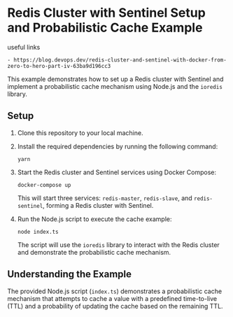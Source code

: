 # Redis Cluster with Sentinel Setup and Probabilistic Cache Example
useful links
```
- https://blog.devops.dev/redis-cluster-and-sentinel-with-docker-from-zero-to-hero-part-iv-63ba9d196cc3
```
This example demonstrates how to set up a Redis cluster with Sentinel and implement a probabilistic cache mechanism using Node.js and the `ioredis` library.

## Setup

1. Clone this repository to your local machine.

2. Install the required dependencies by running the following command:

   ```
   yarn
   ```

3. Start the Redis cluster and Sentinel services using Docker Compose:

   ```
   docker-compose up
   ```

   This will start three services: `redis-master`, `redis-slave`, and `redis-sentinel`, forming a Redis cluster with Sentinel.

4. Run the Node.js script to execute the cache example:

   ```
   node index.ts
   ```

   The script will use the `ioredis` library to interact with the Redis cluster and demonstrate the probabilistic cache mechanism.

## Understanding the Example

The provided Node.js script (`index.ts`) demonstrates a probabilistic cache mechanism that attempts to cache a value with a predefined time-to-live (TTL) and a probability of updating the cache based on the remaining TTL.
